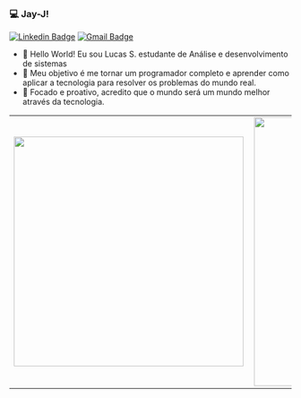 ### 💻 Jay-J!
[![Linkedin Badge](https://img.shields.io/badge/-lucasdesouza2-blue?style=flat-square&logo=Linkedin&logoColor=white&link=https://www.linkedin.com/in/lucas-de-souza-a1a7511ab/?locale=en_US)](https://www.linkedin.com/in/lucasdesouza2/) [![Gmail Badge](https://img.shields.io/badge/-lucasdesouza2-c14438?style=flat-square&logo=Gmail&logoColor=white&link=mailto:lucasrar9@gmail.com)](mailto:lucasrar9@gmail.com)

- 👋 Hello World! Eu sou Lucas S. estudante de Análise e desenvolvimento de sistemas
- 👀 Meu objetivo é me tornar um programador completo e aprender como aplicar a tecnologia para resolver os problemas do mundo real.
- 💬 Focado e proativo, acredito que o mundo será um mundo melhor através da tecnologia.
<center>
  <table>
    <tr>
        <td><img width="410px" align="left" src="https://github-readme-stats.vercel.app/api/top-langs/?username=lucasdesouza2&hide=html,css&layout=compact&theme=dark" /></td>
        <td><img width="480px" align="left" src="https://github-readme-stats.vercel.app/api?username=lucasdesouza2&theme=dark" /></td>
    </tr>   
  </table>
</center> 
